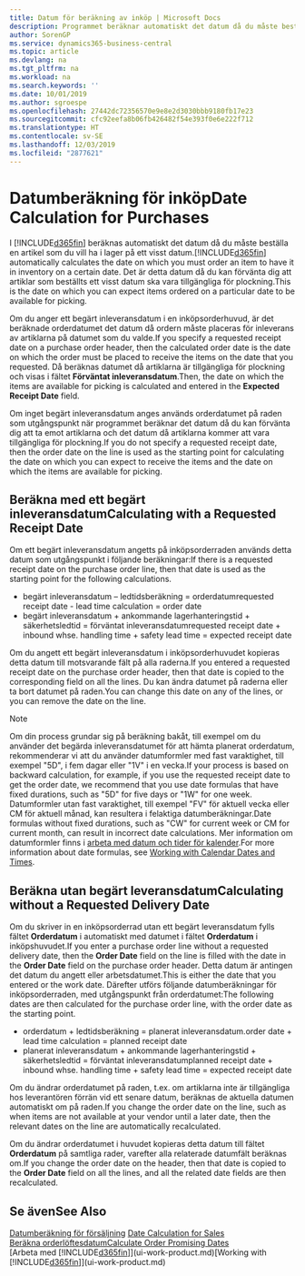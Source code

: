 ```yaml
---
title: Datum för beräkning av inköp | Microsoft Docs
description: Programmet beräknar automatiskt det datum då du måste beställa en artikel som du vill ha i lager på ett visst datum. Det är detta datum då du kan förvänta dig att artiklar som beställts ett visst datum ska vara tillgängliga för plockning.
author: SorenGP
ms.service: dynamics365-business-central
ms.topic: article
ms.devlang: na
ms.tgt_pltfrm: na
ms.workload: na
ms.search.keywords: ''
ms.date: 10/01/2019
ms.author: sgroespe
ms.openlocfilehash: 27442dc72356570e9e8e2d3030bbb9180fb17e23
ms.sourcegitcommit: cfc92eefa8b06fb426482f54e393f0e6e222f712
ms.translationtype: HT
ms.contentlocale: sv-SE
ms.lasthandoff: 12/03/2019
ms.locfileid: "2877621"
---
```

# <a name="date-calculation-for-purchases"></a><span data-ttu-id="4f34c-104">Datumberäkning för inköp</span><span class="sxs-lookup"><span data-stu-id="4f34c-104">Date Calculation for Purchases</span></span>
<span data-ttu-id="4f34c-105">I [!INCLUDE[d365fin](includes/d365fin_md.md)] beräknas automatiskt det datum då du måste beställa en artikel som du vill ha i lager på ett visst datum.</span><span class="sxs-lookup"><span data-stu-id="4f34c-105">[!INCLUDE[d365fin](includes/d365fin_md.md)] automatically calculates the date on which you must order an item to have it in inventory on a certain date.</span></span> <span data-ttu-id="4f34c-106">Det är detta datum då du kan förvänta dig att artiklar som beställts ett visst datum ska vara tillgängliga för plockning.</span><span class="sxs-lookup"><span data-stu-id="4f34c-106">This is the date on which you can expect items ordered on a particular date to be available for picking.</span></span>  

<span data-ttu-id="4f34c-107">Om du anger ett begärt inleveransdatum i en inköpsorderhuvud, är det beräknade orderdatumet det datum då ordern måste placeras för inleverans av artiklarna på datumet som du valde.</span><span class="sxs-lookup"><span data-stu-id="4f34c-107">If you specify a requested receipt date on a purchase order header, then the calculated order date is the date on which the order must be placed to receive the items on the date that you requested.</span></span> <span data-ttu-id="4f34c-108">Då beräknas datumet då artiklarna är tillgängliga för plockning och visas i fältet **Förväntat inleveransdatum**.</span><span class="sxs-lookup"><span data-stu-id="4f34c-108">Then, the date on which the items are available for picking is calculated and entered in the **Expected Receipt Date** field.</span></span>  

<span data-ttu-id="4f34c-109">Om inget begärt inleveransdatum anges används orderdatumet på raden som utgångspunkt när programmet beräknar det datum då du kan förvänta dig att ta emot artiklarna och det datum då artiklarna kommer att vara tillgängliga för plockning.</span><span class="sxs-lookup"><span data-stu-id="4f34c-109">If you do not specify a requested receipt date, then the order date on the line is used as the starting point for calculating the date on which you can expect to receive the items and the date on which the items are available for picking.</span></span>  

## <a name="calculating-with-a-requested-receipt-date"></a><span data-ttu-id="4f34c-110">Beräkna med ett begärt inleveransdatum</span><span class="sxs-lookup"><span data-stu-id="4f34c-110">Calculating with a Requested Receipt Date</span></span>  
<span data-ttu-id="4f34c-111">Om ett begärt inleveransdatum angetts på inköpsorderraden används detta datum som utgångspunkt i följande beräkningar:</span><span class="sxs-lookup"><span data-stu-id="4f34c-111">If there is a requested receipt date on the purchase order line, then that date is used as the starting point for the following calculations.</span></span>  

- <span data-ttu-id="4f34c-112">begärt inleveransdatum – ledtidsberäkning = orderdatum</span><span class="sxs-lookup"><span data-stu-id="4f34c-112">requested receipt date - lead time calculation = order date</span></span>  
- <span data-ttu-id="4f34c-113">begärt inleveransdatum + ankommande lagerhanteringstid + säkerhetsledtid = förväntat inleveransdatum</span><span class="sxs-lookup"><span data-stu-id="4f34c-113">requested receipt date + inbound whse. handling time + safety lead time = expected receipt date</span></span>  

<span data-ttu-id="4f34c-114">Om du angett ett begärt inleveransdatum i inköpsorderhuvudet kopieras detta datum till motsvarande fält på alla raderna.</span><span class="sxs-lookup"><span data-stu-id="4f34c-114">If you entered a requested receipt date on the purchase order header, then that date is copied to the corresponding field on all the lines.</span></span> <span data-ttu-id="4f34c-115">Du kan ändra datumet på raderna eller ta bort datumet på raden.</span><span class="sxs-lookup"><span data-stu-id="4f34c-115">You can change this date on any of the lines, or you can remove the date on the line.</span></span>  

> [!Note]
> <span data-ttu-id="4f34c-116">Om din process grundar sig på beräkning bakåt, till exempel om du använder det begärda inleveransdatumet för att hämta planerat orderdatum, rekommenderar vi att du använder datumformler med fast varaktighet, till exempel "5D", i fem dagar eller "1V" i en vecka.</span><span class="sxs-lookup"><span data-stu-id="4f34c-116">If your process is based on backward calculation, for example, if you use the requested receipt date to get the order date, we recommend that you use date formulas that have fixed durations, such as "5D" for five days or "1W" for one week.</span></span> <span data-ttu-id="4f34c-117">Datumformler utan fast varaktighet, till exempel "FV" för aktuell vecka eller CM för aktuell månad, kan resultera i felaktiga datumberäkningar.</span><span class="sxs-lookup"><span data-stu-id="4f34c-117">Date formulas without fixed durations, such as "CW" for current week or CM for current month, can result in incorrect date calculations.</span></span> <span data-ttu-id="4f34c-118">Mer information om datumformler finns i [arbeta med datum och tider för kalender](ui-enter-date-ranges.md).</span><span class="sxs-lookup"><span data-stu-id="4f34c-118">For more information about date formulas, see [Working with Calendar Dates and Times](ui-enter-date-ranges.md).</span></span>

## <a name="calculating-without-a-requested-delivery-date"></a><span data-ttu-id="4f34c-119">Beräkna utan begärt leveransdatum</span><span class="sxs-lookup"><span data-stu-id="4f34c-119">Calculating without a Requested Delivery Date</span></span>  
<span data-ttu-id="4f34c-120">Om du skriver in en inköpsorderrad utan ett begärt leveransdatum fylls fältet **Orderdatum** i automatiskt med datumet i fältet **Orderdatum** i inköpshuvudet.</span><span class="sxs-lookup"><span data-stu-id="4f34c-120">If you enter a purchase order line without a requested delivery date, then the **Order Date** field on the line is filled with the date in the **Order Date** field on the purchase order header.</span></span> <span data-ttu-id="4f34c-121">Detta datum är antingen det datum du angett eller arbetsdatumet.</span><span class="sxs-lookup"><span data-stu-id="4f34c-121">This is either the date that you entered or the work date.</span></span> <span data-ttu-id="4f34c-122">Därefter utförs följande datumberäkningar för inköpsorderraden, med utgångspunkt från orderdatumet:</span><span class="sxs-lookup"><span data-stu-id="4f34c-122">The following dates are then calculated for the purchase order line, with the order date as the starting point.</span></span>  

- <span data-ttu-id="4f34c-123">orderdatum + ledtidsberäkning = planerat inleveransdatum.</span><span class="sxs-lookup"><span data-stu-id="4f34c-123">order date + lead time calculation = planned receipt date</span></span>  
- <span data-ttu-id="4f34c-124">planerat inleveransdatum + ankommande lagerhanteringstid + säkerhetsledtid = förväntat inleveransdatum</span><span class="sxs-lookup"><span data-stu-id="4f34c-124">planned receipt date + inbound whse. handling time + safety lead time = expected receipt date</span></span>  

<span data-ttu-id="4f34c-125">Om du ändrar orderdatumet på raden, t.ex. om artiklarna inte är tillgängliga hos leverantören förrän vid ett senare datum, beräknas de aktuella datumen automatiskt om på raden.</span><span class="sxs-lookup"><span data-stu-id="4f34c-125">If you change the order date on the line, such as when items are not available at your vendor until a later date, then the relevant dates on the line are automatically recalculated.</span></span>  

<span data-ttu-id="4f34c-126">Om du ändrar orderdatumet i huvudet kopieras detta datum till fältet **Orderdatum** på samtliga rader, varefter alla relaterade datumfält beräknas om.</span><span class="sxs-lookup"><span data-stu-id="4f34c-126">If you change the order date on the header, then that date is copied to the **Order Date** field on all the lines, and all the related date fields are then recalculated.</span></span>  

## <a name="see-also"></a><span data-ttu-id="4f34c-127">Se även</span><span class="sxs-lookup"><span data-stu-id="4f34c-127">See Also</span></span>  
 <span data-ttu-id="4f34c-128">[Datumberäkning för försäljning](sales-date-calculation-for-sales.md) </span><span class="sxs-lookup"><span data-stu-id="4f34c-128">[Date Calculation for Sales](sales-date-calculation-for-sales.md) </span></span>  
 [<span data-ttu-id="4f34c-129">Beräkna orderlöftesdatum</span><span class="sxs-lookup"><span data-stu-id="4f34c-129">Calculate Order Promising Dates</span></span>](sales-how-to-calculate-order-promising-dates.md)  
 <span data-ttu-id="4f34c-130">[Arbeta med [!INCLUDE[d365fin](includes/d365fin_md.md)]](ui-work-product.md)</span><span class="sxs-lookup"><span data-stu-id="4f34c-130">[Working with [!INCLUDE[d365fin](includes/d365fin_md.md)]](ui-work-product.md)</span></span>
